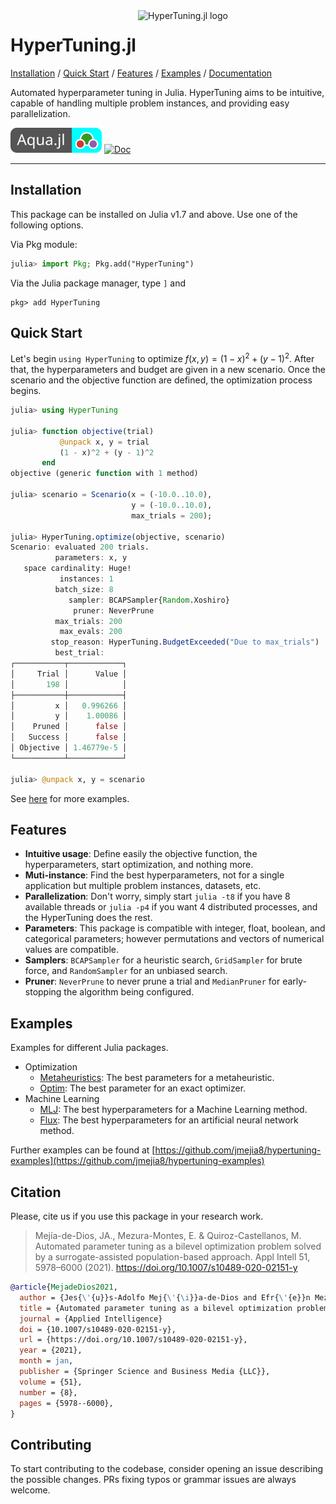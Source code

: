 

<img align="right" src="https://jmejia8.github.io/HyperTuning.jl/dev/assets/logo.svg" width=300  alt="HyperTuning.jl logo"/>

# HyperTuning.jl

[Installation](#installation) /
[Quick Start](#quick-start) /
[Features](#features) /
[Examples](#examples) /
[Documentation](https://jmejia8.github.io/HyperTuning.jl/dev/)



Automated hyperparameter tuning in Julia.
HyperTuning aims to be intuitive, capable of handling multiple problem instances, and providing easy parallelization.


[![Aqua QA](https://raw.githubusercontent.com/JuliaTesting/Aqua.jl/master/badge.svg)](https://github.com/JuliaTesting/Aqua.jl)
[![Doc](https://img.shields.io/badge/docs-dev-blue.svg)](https://jmejia8.github.io/HyperTuning.jl/dev/)


<hr>

## Installation

This package can be installed on Julia v1.7 and above. Use one of the following options.

Via Pkg module:

```julia
julia> import Pkg; Pkg.add("HyperTuning")
```


Via the Julia package manager, type `]` and

```
pkg> add HyperTuning
```

## Quick Start

Let's begin `using HyperTuning` to optimize $f(x,y)=(1-x)^2+(y-1)^2$.
After that, the hyperparameters and budget are given in a new scenario.
Once the scenario and the objective function are defined, the optimization process begins. 

```julia
julia> using HyperTuning

julia> function objective(trial)
           @unpack x, y = trial
           (1 - x)^2 + (y - 1)^2
       end
objective (generic function with 1 method)

julia> scenario = Scenario(x = (-10.0..10.0),
                           y = (-10.0..10.0),
                           max_trials = 200);

julia> HyperTuning.optimize(objective, scenario)
Scenario: evaluated 200 trials.
          parameters: x, y
   space cardinality: Huge!
           instances: 1
          batch_size: 8
             sampler: BCAPSampler{Random.Xoshiro}
              pruner: NeverPrune
          max_trials: 200
           max_evals: 200
         stop_reason: HyperTuning.BudgetExceeded("Due to max_trials")
          best_trial: 
┌───────────┬────────────┐
│     Trial │      Value │
│       198 │            │
├───────────┼────────────┤
│         x │   0.996266 │
│         y │    1.00086 │
│    Pruned │      false │
│   Success │      false │
│ Objective │ 1.46779e-5 │
└───────────┴────────────┘

julia> @unpack x, y = scenario
```

See [here](https://github.com/jmejia8/hypertuning-examples) for more examples.

## Features

- **Intuitive usage**: Define easily the objective function, the hyperparameters, start optimization, and nothing more.
- **Muti-instance**: Find the best hyperparameters, not for a single application but multiple problem instances, datasets, etc.
- **Parallelization**: Don't worry, simply start `julia -t8` if you have 8 available threads or `julia -p4` if you want 4 distributed processes, and the HyperTuning does the rest.
- **Parameters**: This package is compatible with integer, float, boolean, and categorical parameters; however permutations and vectors of numerical values are compatible.
- **Samplers**: `BCAPSampler` for a heuristic search, `GridSampler` for brute force, and `RandomSampler` for an unbiased search.
- **Pruner**: `NeverPrune` to never prune a trial and `MedianPruner` for early-stopping the algorithm being configured.

## Examples

Examples for different Julia packages.

- Optimization
    * [Metaheuristics](https://github.com/jmejia8/hypertuning-examples/blob/main/Metaheuristics/metaheuristics.jl): The best parameters for a metaheuristic.
    * [Optim](https://github.com/jmejia8/hypertuning-examples/blob/main/Optim/optim.jl): The best parameter for an exact optimizer.
- Machine Learning
    * [MLJ](https://github.com/jmejia8/hypertuning-examples/blob/main/MLJ/mlj.jl): The best hyperparameters for a Machine Learning method.
    * [Flux](https://github.com/jmejia8/hypertuning-examples/blob/main/Flux/flux.jl): The best hyperparameters for an artificial neural network method.

Further examples can be found at [https://github.com/jmejia8/hypertuning-examples](https://github.com/jmejia8/hypertuning-examples)

## Citation

Please, cite us if you use this package in your research work.

> Mejía-de-Dios, JA., Mezura-Montes, E. & Quiroz-Castellanos, M. Automated parameter tuning as a bilevel optimization problem solved by a surrogate-assisted population-based approach. Appl Intell 51, 5978–6000 (2021). https://doi.org/10.1007/s10489-020-02151-y

```bibtex
@article{MejadeDios2021,
  author = {Jes{\'{u}}s-Adolfo Mej{\'{\i}}a-de-Dios and Efr{\'{e}}n Mezura-Montes and Marcela Quiroz-Castellanos},
  title = {Automated parameter tuning as a bilevel optimization problem solved by a surrogate-assisted population-based approach},
  journal = {Applied Intelligence}
  doi = {10.1007/s10489-020-02151-y},
  url = {https://doi.org/10.1007/s10489-020-02151-y},
  year = {2021},
  month = jan,
  publisher = {Springer Science and Business Media {LLC}},
  volume = {51},
  number = {8},
  pages = {5978--6000},
}
```


## Contributing

To start contributing to the codebase, consider opening an issue describing the possible changes.
PRs fixing typos or grammar issues are always welcome. 
